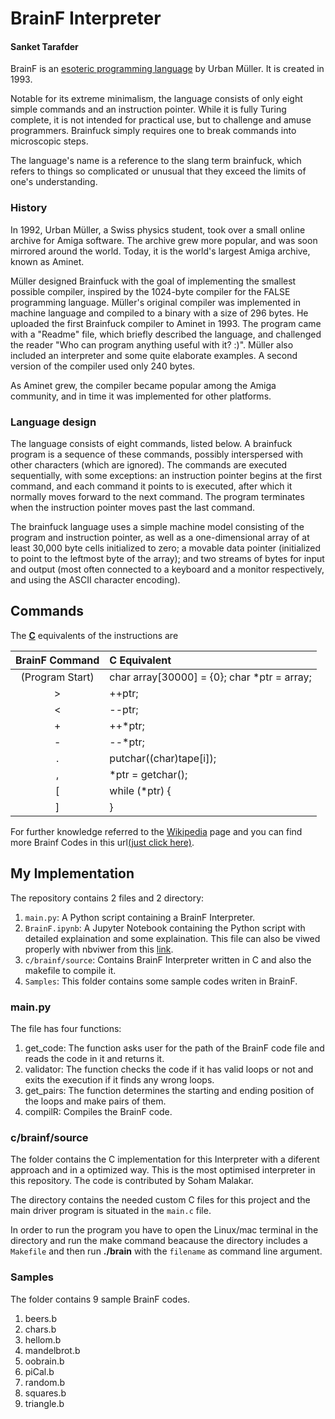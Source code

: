# BrainF Interpreter
#### Sanket Tarafder

BrainF is an [esoteric programming language](https://en.wikipedia.org/wiki/Esoteric_programming_language) by Urban Müller. It is created in 1993.


Notable for its extreme minimalism, the language consists of only eight simple commands and an instruction pointer. While it is fully Turing complete, it is not intended for practical use, but to challenge and amuse programmers. Brainfuck simply requires one to break commands into microscopic steps.

The language's name is a reference to the slang term brainfuck, which refers to things so complicated or unusual that they exceed the limits of one's understanding.

### History

In 1992, Urban Müller, a Swiss physics student, took over a small online archive for Amiga software. The archive grew more popular, and was soon mirrored around the world. Today, it is the world's largest Amiga archive, known as Aminet.

Müller designed Brainfuck with the goal of implementing the smallest possible compiler, inspired by the 1024-byte compiler for the FALSE programming language. Müller's original compiler was implemented in machine language and compiled to a binary with a size of 296 bytes. He uploaded the first Brainfuck compiler to Aminet in 1993. The program came with a "Readme" file, which briefly described the language, and challenged the reader "Who can program anything useful with it? :)". Müller also included an interpreter and some quite elaborate examples. A second version of the compiler used only 240 bytes.

As Aminet grew, the compiler became popular among the Amiga community, and in time it was implemented for other platforms.

### Language design

The language consists of eight commands, listed below. A brainfuck program is a sequence of these commands, possibly interspersed with other characters (which are ignored). The commands are executed sequentially, with some exceptions: an instruction pointer begins at the first command, and each command it points to is executed, after which it normally moves forward to the next command. The program terminates when the instruction pointer moves past the last command.

The brainfuck language uses a simple machine model consisting of the program and instruction pointer, as well as a one-dimensional array of at least 30,000 byte cells initialized to zero; a movable data pointer (initialized to point to the leftmost byte of the array); and two streams of bytes for input and output (most often connected to a keyboard and a monitor respectively, and using the ASCII character encoding).

## Commands

The **[C](https://en.wikipedia.org/wiki/C_(programming_language))** equivalents of the instructions are

| BrainF Command | C Equivalent|
| :---------:    |  :--------  |
|(Program Start) | char array[30000] = {0}; char *ptr = array;|
|>| ++ptr;|
|<| --ptr;|
|+| ++*ptr;|
|-| --*ptr;|
|.| putchar((char)tape\[i\]);|
|,|*ptr = getchar();|
|\[|while (*ptr) {|
|]|}|

For further knowledge referred to the [Wikipedia](https://en.wikipedia.org/wiki/Brainfuck) page and you can find more Brainf Codes in this url[\(just click here\)](http://copy.sh/brainfuck/).

## My Implementation

The repository contains 2 files and 2 directory:

1. <code>main.py</code>: A Python script containing a BrainF Interpreter.
2. <code>BrainF.ipynb</code>: A Jupyter Notebook containing the Python script with detailed explaination and some explaination. This file can also be viwed properly with nbviwer from this [link](https://nbviewer.jupyter.org/github/skt09/BrainF-Interprter/blob/main/BrainF.ipynb).
3. <code>c/brainf/source</code>: Contains BrainF Interpreter written in C and also the makefile to compile it.
4. <code>Samples</code>: This folder contains some sample codes writen in BrainF.

### main.py

The file has four functions:

1. get_code: The function asks user for the path of the BrainF code file and reads the
    code in it and returns it.
2. validator: The function checks the code if it has valid loops or not and exits the
    execution if it finds any wrong loops.
3. get_pairs: The function determines the starting and ending position of the loops and
    make pairs of them.
4. compilR: Compiles the BrainF code.

### c/brainf/source

The folder contains the C implementation for this Interpreter with a diferent approach and in a optimized way. This is the most optimised interpreter in this repository. The code is contributed by Soham Malakar.

The directory contains the needed custom C files for this project and the main driver program is situated in the <code>main.c</code> file.

In order to run the program you have to open the Linux/mac terminal in the directory and run the make command beacause the directory includes a <code>Makefile</code> and then run **./brain** with the <code>filename</code> as command line argument.

### Samples

The folder contains 9 sample BrainF codes.

1. beers.b
2. chars.b
3. hellom.b
4. mandelbrot.b
5. oobrain.b
6. piCal.b
7. random.b
8. squares.b
9. triangle.b

